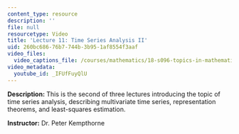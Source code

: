 ```yaml
---
content_type: resource
description: ''
file: null
resourcetype: Video
title: 'Lecture 11: Time Series Analysis II'
uid: 260bc686-76b7-744b-3b95-1af8554f3aaf
video_files:
  video_captions_file: /courses/mathematics/18-s096-topics-in-mathematics-with-applications-in-finance-fall-2013/video-lectures/lecture-11-time-series-analysis-ii/IFUfFuyQlU.vtt
video_metadata:
  youtube_id: _IFUfFuyQlU
---
```


**Description:** This is the second of three lectures introducing the topic of time series analysis, describing multivariate time series, representation theorems, and least-squares estimation.

**Instructor:** Dr. Peter Kempthorne